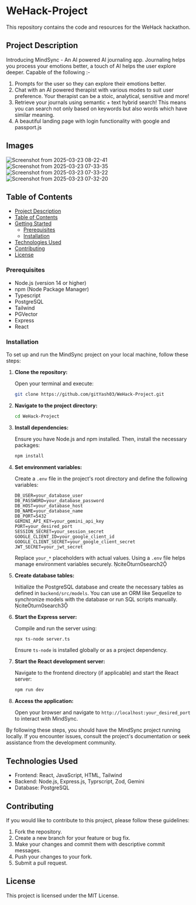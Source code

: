 # WeHack-Project

This repository contains the code and resources for the WeHack hackathon.

## Project Description

Introducing MindSync - An AI powered AI journaling app. Journaling helps you process your emotions better, a touch of AI helps the user explore deeper. Capable of the following :-

1. Prompts for the user so they can explore their emotions better.
2. Chat with an AI powered therapist with various modes to suit user preference. Your therapist can be a stoic, analytical, sensitive and more!
3. Retrieve your journals using semantic + text hybrid search! This means you can search not only based on keywords but also words which have similar meaning.
4. A beautiful landing page with login functionality with google and passport.js

## Images

![Screenshot from 2025-03-23 08-22-41](https://github.com/user-attachments/assets/243d310f-b973-4163-aa2c-87a3da6dd685)
![Screenshot from 2025-03-23 07-33-35](https://github.com/user-attachments/assets/1b76c890-61c3-497a-9182-ba2c2c8bc31e)
![Screenshot from 2025-03-23 07-33-22](https://github.com/user-attachments/assets/e3f907be-81ce-486f-8528-c6c29e12f185)
![Screenshot from 2025-03-23 07-32-20](https://github.com/user-attachments/assets/5ede6121-aef0-464e-b1f5-083712d59b29)


## Table of Contents

- [Project Description](#project-description)
- [Table of Contents](#table-of-contents)
- [Getting Started](#getting-started)
  - [Prerequisites](#prerequisites)
  - [Installation](#installation)
- [Technologies Used](#technologies-used)
- [Contributing](#contributing)
- [License](#license)



### Prerequisites


-   Node.js (version 14 or higher)
-   npm (Node Package Manager)
-   Typescript
-   PostgreSQL
-   Tailwind
-   PGVector
-   Express
-   React

### Installation

To set up and run the MindSync project on your local machine, follow these steps:

1. **Clone the repository:**

   Open your terminal and execute:

   ```bash
   git clone https://github.com/gitYash03/WeHack-Project.git
   ```

2. **Navigate to the project directory:**

   ```bash
   cd WeHack-Project
   ```

3. **Install dependencies:**

   Ensure you have Node.js and npm installed. Then, install the necessary packages:

   ```bash
   npm install
   ```

4. **Set environment variables:**

   Create a `.env` file in the project's root directory and define the following variables:

   ```
   DB_USER=your_database_user
   DB_PASSWORD=your_database_password
   DB_HOST=your_database_host
   DB_NAME=your_database_name
   DB_PORT=5432
   GEMINI_API_KEY=your_gemini_api_key
   PORT=your_desired_port
   SESSION_SECRET=your_session_secret
   GOOGLE_CLIENT_ID=your_google_client_id
   GOOGLE_CLIENT_SECRET=your_google_client_secret
   JWT_SECRET=your_jwt_secret
   ```

   Replace `your_*` placeholders with actual values. Using a `.env` file helps manage environment variables securely. citeturn0search2

5. **Create database tables:**

   Initialize the PostgreSQL database and create the necessary tables as defined in `backend/src/models`. You can use an ORM like Sequelize to synchronize models with the database or run SQL scripts manually. citeturn0search3

6. **Start the Express server:**

   Compile and run the server using:

   ```bash
   npx ts-node server.ts
   ```

   Ensure `ts-node` is installed globally or as a project dependency.

7. **Start the React development server:**

   Navigate to the frontend directory (if applicable) and start the React server:

   ```bash
   npm run dev
   ```

8. **Access the application:**

   Open your browser and navigate to `http://localhost:your_desired_port` to interact with MindSync.

By following these steps, you should have the MindSync project running locally. If you encounter issues, consult the project's documentation or seek assistance from the development community. 

## Technologies Used

-   Frontend: React, JavaScript, HTML, Tailwind 
-   Backend: Node.js, Express.js, Typrscript, Zod, Gemini
-   Database: PostgreSQL

## Contributing

If you would like to contribute to this project, please follow these guidelines:

1.  Fork the repository.
2.  Create a new branch for your feature or bug fix.
3.  Make your changes and commit them with descriptive commit messages.
4.  Push your changes to your fork.
5.  Submit a pull request.

## License


This project is licensed under the MIT License.

